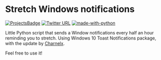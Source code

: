# Stretch Windows notifications

[![ProjectsBadge](https://img.shields.io/badge/ciurca-100DaysOfCode%20--%20Projects-blue)](https://github.com/ciurca/100-days-of-code)
[![Twitter URL](https://img.shields.io/twitter/url/https/twitter.com/raduciurca.svg?style=social&label=Follow%20%40raduciurca)](https://twitter.com/raduciurca)
[![made-with-python](https://img.shields.io/badge/Made%20with-Python-1f425f.svg)](https://www.python.org/)

Little Python script that sends a Window notifications every half an hour reminding you to stretch. Using Windows 10 Toast Notifications package, with the update by [Charnelx](https://github.com/Charnelx/Windows-10-Toast-Notifications).

Feel free to use it!
